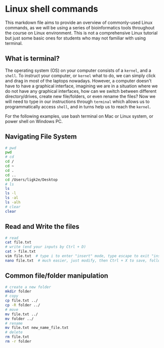 # Linux shell commands

This markdown file aims to provide an overview of commonly-used Linux commands, as we will be using a series of bioinformatics tools throughout the course on Linux environment. This is not a comprehensive Linux tutorial but just some basic ones for students who may not familiar with using terminal.

## What is terminal?
 
The operating system (OS) on your computer consists of a `kernel`, and a `shell`. To instruct your computer, or `kernel` what to do, we can simply click and drag in most of the laptops nowadays. However, a computer doesn't have to have a graphical interface, imagining we are in a situation where we do not have any graphical interfaces, how can we switch between different directory/drives, create new file/folders, or even rename the files? Now we will need to type in our instructions through `terminal` which allows us to programmatically access `shell`, and in turns help us to reach the `kernel`.

For the following examples, use bash terminal on Mac or Linux system, or power shell on Windows PC.

## Navigating File System
```bash
# pwd
pwd
# cd
cd /
cd ~
cd .
cd ..
cd /Users/ligk2e/Desktop
# ls
ls
ls -l
ls -al
ls -alh
# clear
clear
```

## Read and Write the files
```bash
# read
cat file.txt
# write (end your inputs by Ctrl + D)
cat > file.txt
vim file.txt  # type i to enter "insert" mode, type escape to exit "insert" mode, to save your change, type ":w" and hit enter, to exit vim, type ":q" and hit enter.
nano file.txt  # much easier, just modify, then Ctrl + X to save, follow the prompts
```

## Common file/folder manipulation
```bash
# create a new folder
mkdir folder
# copy
cp file.txt ../
cp -R folder ../
# move
mv file.txt ../
mv folder ../
# rename
mv file.txt new_name_file.txt
# delete
rm file.txt
rm -r folder
```
